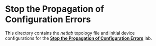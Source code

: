 # Stop the Propagation of Configuration Errors

This directory contains the *netlab* topology file and initial device configurations for the
**[Stop the Propagation of Configuration Errors](https://bgplabs.net/challenge/04-block-fat-fingers/)**
lab.
